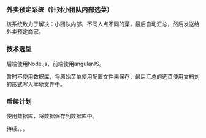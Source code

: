 
### 外卖预定系统（针对小团队内部选菜）

该系统致力于解决：小团队内部，不同人点不同的菜，最后自动汇总，然后发送给外卖预定商家。

### 技术选型

后端使用Node.js，前端使用angularJS。

暂时不使用数据库，将原始菜单使用配置文件来保存，最后汇总的选菜使用文档刘的形式写入本地文件中。

### 后续计划

使用数据库，将数据保存到数据库中。

待续。。。